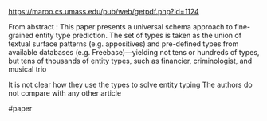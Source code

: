 https://maroo.cs.umass.edu/pub/web/getpdf.php?id=1124

From abstract : 
This paper presents a universal schema approach to fine-grained entity type prediction. The set of types is taken as the union of textual surface patterns (e.g. appositives) and pre-defined types from available databases (e.g. Freebase)—yielding not tens or hundreds of types, but tens of thousands of entity types, such as financier, criminologist, and musical trio

It is not clear how they use the types to solve entity typing
The authors do not compare with any other article


#paper 